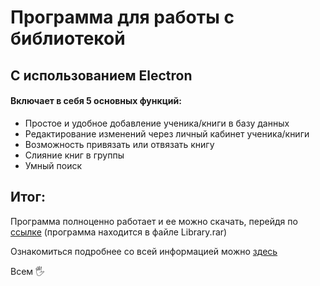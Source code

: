 # Программа для работы с библиотекой
## С использованием Electron

#### Включает в себя 5 основных функций:


* Простое и удобное добавление ученика/книги в базу данных
* Редактирование изменений через личный кабинет ученика/книги
* Возможность привязать или отвязать книгу
* Слияние книг в группы
* Умный поиск

## Итог:
Программа полноценно работает и ее можно скачать, перейдя по [ссылке](https://github.com/Vacym/LibraryApp/releases/tag/Release_1.0) (программа находится в файле Library.rar)

Ознакомиться подробнее со всей информацией можно [здесь](https://vk.com/djacon)

Всем 🖐

